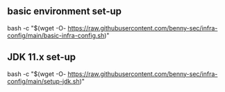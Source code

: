 ## basic environment set-up
bash -c "$(wget -O- https://raw.githubusercontent.com/benny-sec/infra-config/main/basic-infra-config.sh)"

## JDK 11.x set-up

bash -c "$(wget -O- https://raw.githubusercontent.com/benny-sec/infra-config/main/setup-jdk.sh)"

